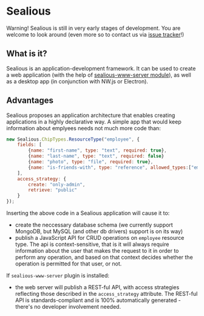 Sealious 
==========
Warning! Sealious is still in very early stages of development. You are welcome to look around (even more so to contact us via [issue tracker](https://github.com/Sealious/Sealious/issues)!)

What is it?
----------
Sealious is an application-development framework. It can be used to create a web application (with the help of [sealious-www-server module](https://github.com/Sealious/sealious-www-server)), as well as a desktop app (in conjunction with NW.js or Electron).

Advantages
----------
Sealious proposes an application architecture that enables creating applications in a highly declarative way. A simple app that would keep information about emplyees needs not much more code than: 

```js
new Sealious.ChipTypes.ResourceType("employee", {
    fields: [
        {name: "first-name", type: "text", required: true},
        {name: "last-name", type: "text", required: false}       
        {name: "photo", type: "file", required: true},
        {name: "is-friends-with", type: "reference", allowed_types:["employee"]}
    ],
    access_strategy: {
        create: "only-admin",
        retrieve: "public"
    }
});
```

Inserting the above code in a Sealious application will cause it to:
* create the neccessary database schema (we currently support MongoDB, but MySQL (and other db drivers) support is on its way)
* publish a JavaScript API for CRUD operations on `employee` resource type. The api is context-sensitive, that is it will always require information about the user that makes the request to it in order to perform any operation, and based on that context decides whether the operation is permitted for that user, or not.

If `sealious-www-server` plugin is installed:
* the web server will publish a REST-ful API, with access strategies reflecting those described in the `access_strategy` attribute. The REST-ful API is standards-compliant and is 100% automatically generated - there's no developer involvement needed.